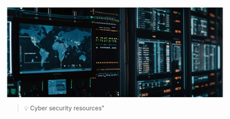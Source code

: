
![Cyber security resources](https://github.com/gitrsi/cyberops.zone/blob/main/assets/img/cyber_security.jpg "Cyber security resources")

> :bulb: Cyber security resources"








